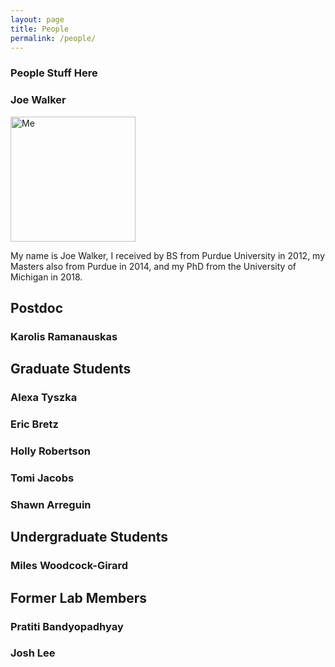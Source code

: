 ```yaml
---
layout: page
title: People
permalink: /people/
---
```


### People Stuff Here


### Joe Walker

<img src="https://walkerlab-uic.github.io/pictures/Me.jpg" alt="Me" width="200"/>

My name is Joe Walker, I received by BS from Purdue University in 2012, my Masters also from Purdue in 2014, and my PhD from the University of Michigan in 2018.

## Postdoc

### Karolis Ramanauskas

## Graduate Students

### Alexa Tyszka

### Eric Bretz

### Holly Robertson

### Tomi Jacobs

### Shawn Arreguin

## Undergraduate Students

### Miles Woodcock-Girard

## Former Lab Members

### Pratiti Bandyopadhyay

### Josh Lee
